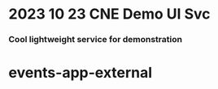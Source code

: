 # 2023 10 23 CNE Demo UI Svc

### Cool lightweight service for demonstration

# events-app-external
